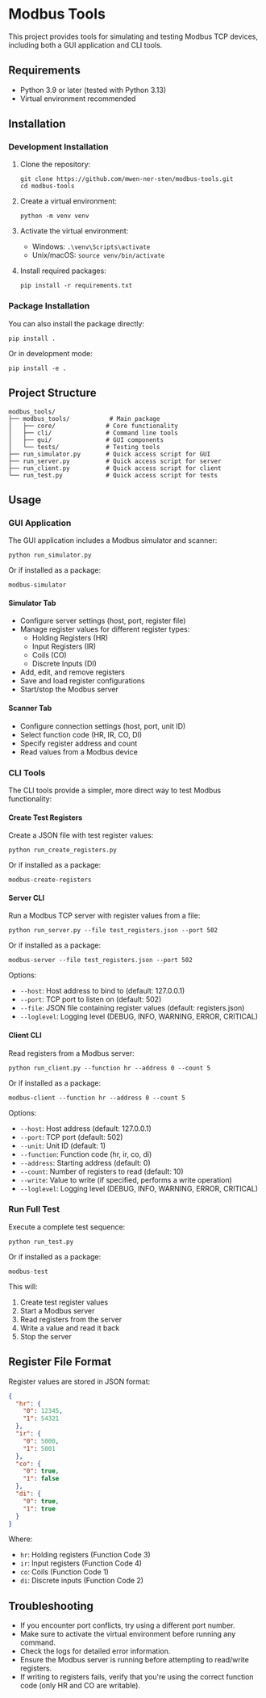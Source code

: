 # Modbus Tools

This project provides tools for simulating and testing Modbus TCP devices, including both a GUI application and CLI tools.

## Requirements

- Python 3.9 or later (tested with Python 3.13)
- Virtual environment recommended

## Installation

### Development Installation

1. Clone the repository:
   ```
   git clone https://github.com/mwen-ner-sten/modbus-tools.git
   cd modbus-tools
   ```

2. Create a virtual environment:
   ```
   python -m venv venv
   ```

3. Activate the virtual environment:
   - Windows: `.\venv\Scripts\activate`
   - Unix/macOS: `source venv/bin/activate`

4. Install required packages:
   ```
   pip install -r requirements.txt
   ```

### Package Installation

You can also install the package directly:

```
pip install .
```

Or in development mode:

```
pip install -e .
```

## Project Structure

```
modbus_tools/
├── modbus_tools/           # Main package
│   ├── core/              # Core functionality
│   ├── cli/               # Command line tools
│   ├── gui/               # GUI components
│   └── tests/             # Testing tools
├── run_simulator.py       # Quick access script for GUI
├── run_server.py          # Quick access script for server
├── run_client.py          # Quick access script for client
└── run_test.py            # Quick access script for tests
```

## Usage

### GUI Application

The GUI application includes a Modbus simulator and scanner:

```
python run_simulator.py
```

Or if installed as a package:

```
modbus-simulator
```

#### Simulator Tab

- Configure server settings (host, port, register file)
- Manage register values for different register types:
  - Holding Registers (HR)
  - Input Registers (IR)
  - Coils (CO)
  - Discrete Inputs (DI)
- Add, edit, and remove registers
- Save and load register configurations
- Start/stop the Modbus server

#### Scanner Tab

- Configure connection settings (host, port, unit ID)
- Select function code (HR, IR, CO, DI)
- Specify register address and count
- Read values from a Modbus device

### CLI Tools

The CLI tools provide a simpler, more direct way to test Modbus functionality:

#### Create Test Registers

Create a JSON file with test register values:

```
python run_create_registers.py
```

Or if installed as a package:

```
modbus-create-registers
```

#### Server CLI

Run a Modbus TCP server with register values from a file:

```
python run_server.py --file test_registers.json --port 502
```

Or if installed as a package:

```
modbus-server --file test_registers.json --port 502
```

Options:
- `--host`: Host address to bind to (default: 127.0.0.1)
- `--port`: TCP port to listen on (default: 502)
- `--file`: JSON file containing register values (default: registers.json)
- `--loglevel`: Logging level (DEBUG, INFO, WARNING, ERROR, CRITICAL)

#### Client CLI

Read registers from a Modbus server:

```
python run_client.py --function hr --address 0 --count 5
```

Or if installed as a package:

```
modbus-client --function hr --address 0 --count 5
```

Options:
- `--host`: Host address (default: 127.0.0.1)
- `--port`: TCP port (default: 502)
- `--unit`: Unit ID (default: 1)
- `--function`: Function code (hr, ir, co, di)
- `--address`: Starting address (default: 0)
- `--count`: Number of registers to read (default: 10)
- `--write`: Value to write (if specified, performs a write operation)
- `--loglevel`: Logging level (DEBUG, INFO, WARNING, ERROR, CRITICAL)

### Run Full Test

Execute a complete test sequence:

```
python run_test.py
```

Or if installed as a package:

```
modbus-test
```

This will:
1. Create test register values
2. Start a Modbus server
3. Read registers from the server
4. Write a value and read it back
5. Stop the server

## Register File Format

Register values are stored in JSON format:

```json
{
  "hr": {  
    "0": 12345,
    "1": 54321
  },
  "ir": {  
    "0": 5000,
    "1": 5001
  },
  "co": {  
    "0": true,
    "1": false
  },
  "di": {  
    "0": true,
    "1": true
  }
}
```

Where:
- `hr`: Holding registers (Function Code 3)
- `ir`: Input registers (Function Code 4)
- `co`: Coils (Function Code 1)
- `di`: Discrete inputs (Function Code 2)

## Troubleshooting

- If you encounter port conflicts, try using a different port number.
- Make sure to activate the virtual environment before running any command.
- Check the logs for detailed error information.
- Ensure the Modbus server is running before attempting to read/write registers.
- If writing to registers fails, verify that you're using the correct function code (only HR and CO are writable). 